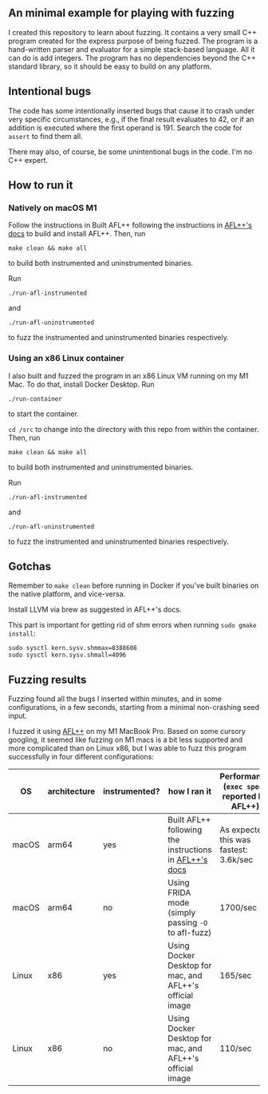 ## An minimal example for playing with fuzzing

I created this repository to learn about fuzzing. It contains a very small C++
program created for the express purpose of being fuzzed. The program is a
hand-written parser and evaluator for a simple stack-based language. All it can
do is add integers. The program has no dependencies beyond the C++ standard
library, so it should be easy to build on any platform.

## Intentional bugs

The code has some intentionally inserted bugs that cause it to crash under very
specific circumstances, e.g., if the final result evaluates to 42, or if an
addition is executed where the first operand is 191. Search the code for
`assert` to find them all.

There may also, of course, be some unintentional bugs in the code. I'm no C++
expert.

## How to run it

### Natively on macOS M1

Follow the instructions in Built AFL++ following the instructions in [AFL++'s
docs](https://github.com/AFLplusplus/AFLplusplus/blob/stable/docs/INSTALL.md) to
build and install AFL++. Then, run

`make clean && make all`

to build both instrumented and uninstrumented binaries.

Run

`./run-afl-instrumented`

and

`./run-afl-uninstrumented`

to fuzz the instrumented and uninstrumented binaries respectively.

### Using an x86 Linux container

I also built and fuzzed the program in an x86 Linux VM running on my M1 Mac. To
do that, install Docker Desktop. Run

`./run-container`

to start the container.

`cd /src` to change into the directory with this repo from within the container.
Then, run

`make clean && make all`

to build both instrumented and uninstrumented binaries.

Run

`./run-afl-instrumented`

and

`./run-afl-uninstrumented`

to fuzz the instrumented and uninstrumented binaries respectively.

## Gotchas

Remember to `make clean` before running in Docker if you've built binaries on
the native platform, and vice-versa.

Install LLVM via brew as suggested in AFL++'s docs.

This part is important for getting rid of shm errors when running `sudo gmake install`:

```
sudo sysctl kern.sysv.shmmax=8388608
sudo sysctl kern.sysv.shmall=4096
```

## Fuzzing results

Fuzzing found all the bugs I inserted within minutes, and in some
configurations, in a few seconds, starting from a minimal non-crashing seed
input.

I fuzzed it using [AFL++](https://github.com/AFLplusplus/AFLplusplus) on my M1
MacBook Pro. Based on some cursory googling, it seemed like fuzzing on M1 macs
is a bit less supported and more complicated than on Linux x86, but I was able
to fuzz this program successfully in four different configurations:

| OS    | architecture | instrumented? | how I ran it                                                                                                                     | Performance (`exec speed` reported by AFL++) |
|-------|--------------|---------------|----------------------------------------------------------------------------------------------------------------------------------|----------------------------------------------|
| macOS | arm64        | yes           | Built AFL++ following the instructions in [AFL++'s docs](https://github.com/AFLplusplus/AFLplusplus/blob/stable/docs/INSTALL.md) | As expected, this was fastest: 3.6k/sec      |
| macOS | arm64        | no            | Using FRIDA mode (simply passing `-O` to afl-fuzz)                                                                               | 1700/sec                                     |
| Linux | x86          | yes           | Using Docker Desktop for mac, and AFL++'s official image                                                                         | 165/sec                                      |
| Linux | x86          | no            | Using Docker Desktop for mac, and AFL++'s official image                                                                         | 110/sec                                      |
